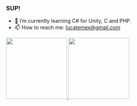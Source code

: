 ### SUP!


- 🌱 I’m currently learning C# for Unity, C and PHP.
- 📫 How to reach me: lucatemex@gmail.com

<div>
   <a href="https://github.com/lucatemes">
     <img height= "167em" src="https://github-readme-stats.vercel.app/api?username=lucatemes&show_icons=true&theme=github_dark"/>
     <img height= "167em" src="https://github-readme-stats.vercel.app/api/top-langs/?username=lucatemes&layout=compact&theme=github_dark"/>
   </a>
     </div>
  



